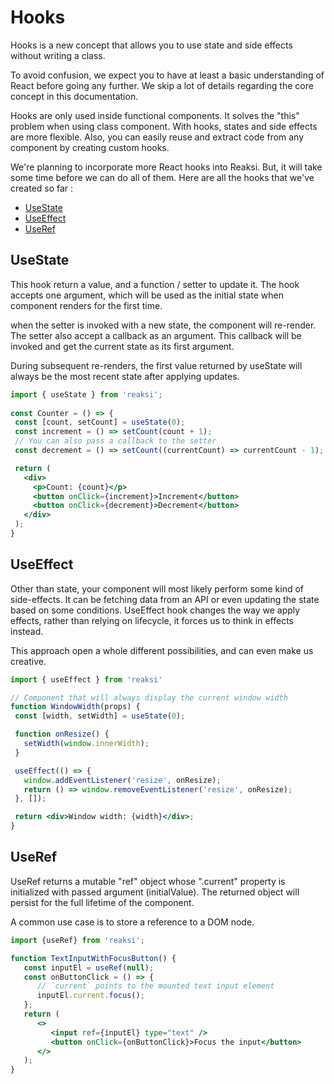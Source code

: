 # Hooks

Hooks is a new concept that allows you to use state and side
effects without writing a class.

<Warning>
    To avoid confusion, we expect you to have at least a basic
    understanding of React before going any further. We skip a lot of
    details regarding the core concept in this documentation.
</Warning>

Hooks are only used inside functional components. It solves the "this" 
problem when using class component. With hooks, states and side effects are more 
flexible. Also, you can easily reuse and extract code from any component
by creating custom hooks.

We're planning to incorporate more React hooks into Reaksi. But, it
will take some time before we can do all of them. Here are all the hooks 
that we've created so far :

<TOC>
    <ul>
        <li><a href='#useState'>UseState</a></li>
        <li><a href='#useEffect'>UseEffect</a></li>
        <li><a href='#useRef'>UseRef</a></li>
    </ul>
</TOC>

<h2 class='section-title' id='useState'>
    UseState
</h2>

This hook return a value, and a function / setter to update it. The hook 
accepts one argument, which will be used as the initial state when component 
renders for the first time. 

when the setter is invoked with a new state, the component will 
re-render. The setter also accept a callback as an argument.
This callback will be invoked and get the current state 
as its first argument.

During subsequent re-renders, the first value returned by useState will always 
be the most recent state after applying updates.


```jsx
import { useState } from 'reaksi';
  
const Counter = () => {
 const [count, setCount] = useState(0);
 const increment = () => setCount(count + 1);
 // You can also pass a callback to the setter
 const decrement = () => setCount((currentCount) => currentCount - 1);

 return (
   <div>
     <p>Count: {count}</p>
     <button onClick={increment}>Increment</button>
     <button onClick={decrement}>Decrement</button>
   </div>
 );
}
```

<h2 class='section-title' id='useEffect'>
    UseEffect
</h2>

Other than state, your component will most likely perform some kind 
of side-effects. It can be fetching data from an API or even updating 
the state based on some conditions. UseEffect hook changes the way 
we apply effects, rather than relying on lifecycle, it forces us to think 
in effects instead.

This approach open a whole  different possibilities, and can even make us 
creative.

```jsx
import { useEffect } from 'reaksi'

// Component that will always display the current window width
function WindowWidth(props) {
 const [width, setWidth] = useState(0);

 function onResize() {
   setWidth(window.innerWidth);
 }

 useEffect(() => {
   window.addEventListener('resize', onResize);
   return () => window.removeEventListener('resize', onResize);
 }, []);

 return <div>Window width: {width}</div>;
}
```


<h2 class='section-title' id='useRef'>
    UseRef
</h2>

UseRef returns a mutable "ref" object whose ".current" property is
initialized with passed argument (initialValue). The returned object
will persist for the full lifetime of the component.

A common use case is to store a reference to a DOM node.

```jsx
import {useRef} from 'reaksi';

function TextInputWithFocusButton() {
   const inputEl = useRef(null);
   const onButtonClick = () => {
      // `current` points to the mounted text input element
      inputEl.current.focus();
   };
   return (
      <>
         <input ref={inputEl} type="text" />
         <button onClick={onButtonClick}>Focus the input</button>
      </>
   );
}
```

